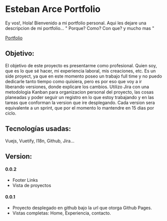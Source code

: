 # Esteban Arce Portfolio

Ey vos!, Hola! Bienvenido a mi portfolio personal. Aqui les dejare una descripcion de mi portfolio... " Porque? Como? Con que? y mucho mas "

[Portfolio](http://estebana28.github.io/portfolio)

## Objetivo:

El objetivo de este proyecto es presentarme como profesional. Quien soy, que es lo que sé hacer, mi experiencia laboral, mis creaciones, etc.
Es un side proyect, ya que en este momento poseo un trabajo full time y no puedo dedicarle tanto tiempo como quisiera, pero es por eso que voy a ir liberando versiones, donde explicare los cambios.
Utilizo Jira con una metodologia Kanban para organizacion personal del proyecto, las cosas planeadas y poder seguir un registro en lo que estoy trabajando y en las tareas que conforman la version que ire desplegando. Cada version sera equivalente a un sprint, que por el momento lo mantendre en 15 dias por ciclo.

## Tecnologías usadas:

Vuejs, Vuetify, I18n, Github, Jira...

## Version:

#### 0.0.2
  * Footer Links
  * Vista de proyectos
#### 0.0.1
  * Proyecto desplegado en github bajo la url que otorga Github Pages.
  * Vistas completas: Home, Experiencia, contacto.
